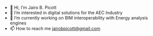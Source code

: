 - 👋 Hi, I’m Jairo B. Picott
- 👀 I’m interested in digital solutions for the AEC Industry
- 🌱 I’m currently working on BIM interoperability with Energy analysis engines
- 📫 How to reach me jairobpicott@gmail.com

<!---
elbastosoyyo/elbastosoyyo is a ✨ special ✨ repository because its `README.md` (this file) appears on your GitHub profile.
You can click the Preview link to take a look at your changes.
--->
